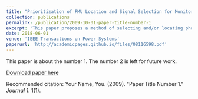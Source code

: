 ```yaml
---
title: "Prioritization of PMU Location and Signal Selection for Monitoring Critical Power System Oscillations"
collection: publications
permalink: /publication/2009-10-01-paper-title-number-1
excerpt: 'This paper proposes a method of selecting and/or locating phasor measurement unit (PMU) signals for monitoring critical oscillation modes in large power systems. A robust indicator, modal participation ratio, is introduced to identify critical PMU locations and signal channels, in order to monitor modes of interest to power system operators. This indicator is easy to compute in practice, and is theoretically rigorous based on linear control theory and spectral analysis. This indicator can suggest location and/or selection of PMUs in order to most effectively observe modes of interest to power system operators. The effectiveness and robustness of the algorithm is illustrated in both modified 68-bus system and 140-bus system.'
date: 2018-06-01
venue: 'IEEE Transactions on Power Systems'
paperurl: 'http://academicpages.github.io/files/08116598.pdf'
---
```

This paper is about the number 1. The number 2 is left for future work.

[Download paper here](http://academicpages.github.io/files/08116598.pdf)

Recommended citation: Your Name, You. (2009). "Paper Title Number 1." <i>Journal 1</i>. 1(1).
